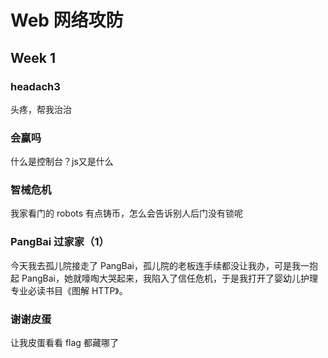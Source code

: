 # Web 网络攻防

## Week 1

### headach3

头疼，帮我治治

### 会赢吗

什么是控制台？js又是什么

### 智械危机

我家看门的 robots 有点铸币，怎么会告诉别人后门没有锁呢

### PangBai 过家家（1）

今天我去孤儿院接走了 PangBai，孤儿院的老板连手续都没让我办，可是我一抱起 PangBai，她就嚎啕大哭起来，我陷入了信任危机，于是我打开了婴幼儿护理专业必读书目《图解 HTTP》。

### 谢谢皮蛋

让我皮蛋看看 flag 都藏哪了
